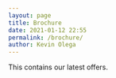 ```yaml
--- 
layout: page
title: Brochure
date: 2021-01-12 22:55
permalink: /brochure/ 
author: Kevin Olega 
--- 
```


This contains our latest offers.
